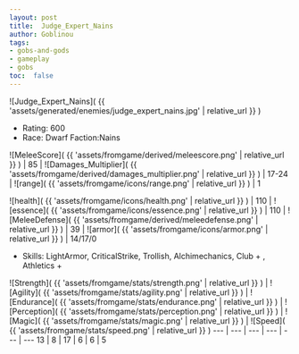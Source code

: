 ```yaml
---
layout: post
title:  Judge_Expert_Nains
author: Goblinou
tags:
- gobs-and-gods
- gameplay
- gobs
toc:  false
---
```


![Judge_Expert_Nains]( {{ 'assets/generated/enemies/judge_expert_nains.jpg' | relative_url }} )
- Rating: 600
- Race: Dwarf  Faction:Nains

![MeleeScore]( {{ 'assets/fromgame/derived/meleescore.png' | relative_url }} ) | 85 | ![Damages_Multiplier]( {{ 'assets/fromgame/derived/damages_multiplier.png' | relative_url }} ) | 17-24 | ![range]( {{ 'assets/fromgame/icons/range.png' | relative_url }} ) | 1


![health]( {{ 'assets/fromgame/icons/health.png' | relative_url }} ) | 110 | ![essence]( {{ 'assets/fromgame/icons/essence.png' | relative_url }} ) | 110 | ![MeleeDefense]( {{ 'assets/fromgame/derived/meleedefense.png' | relative_url }} ) | 39 | ![armor]( {{ 'assets/fromgame/icons/armor.png' | relative_url }} ) | 14/17/0

* Skills: LightArmor, CriticalStrike, Trollish, Alchimechanics, Club + , Athletics + 

![Strength]( {{ 'assets/fromgame/stats/strength.png' | relative_url }} ) | ![Agility]( {{ 'assets/fromgame/stats/agility.png' | relative_url }} ) | ![Endurance]( {{ 'assets/fromgame/stats/endurance.png' | relative_url }} ) | ![Perception]( {{ 'assets/fromgame/stats/perception.png' | relative_url }} ) | ![Magic]( {{ 'assets/fromgame/stats/magic.png' | relative_url }} ) | ![Speed]( {{ 'assets/fromgame/stats/speed.png' | relative_url }} )
--- | --- | --- | --- | --- | ---
13 | 8 | 17 | 6 | 6 | 5
